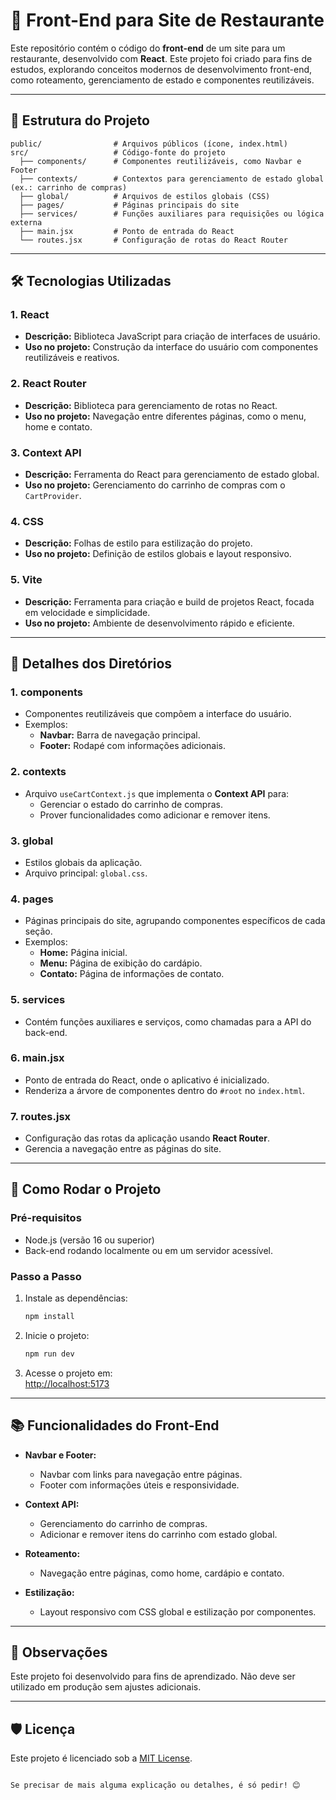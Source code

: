 # 🍴 Front-End para Site de Restaurante

Este repositório contém o código do **front-end** de um site para um restaurante, desenvolvido com **React**. Este projeto foi criado para fins de estudos, explorando conceitos modernos de desenvolvimento front-end, como roteamento, gerenciamento de estado e componentes reutilizáveis.

---

## 📁 Estrutura do Projeto

```plaintext
public/                # Arquivos públicos (ícone, index.html)
src/                   # Código-fonte do projeto
  ├── components/      # Componentes reutilizáveis, como Navbar e Footer
  ├── contexts/        # Contextos para gerenciamento de estado global (ex.: carrinho de compras)
  ├── global/          # Arquivos de estilos globais (CSS)
  ├── pages/           # Páginas principais do site
  ├── services/        # Funções auxiliares para requisições ou lógica externa
  ├── main.jsx         # Ponto de entrada do React
  └── routes.jsx       # Configuração de rotas do React Router
```

---

## 🛠 Tecnologias Utilizadas

### **1. React**
- **Descrição:** Biblioteca JavaScript para criação de interfaces de usuário.
- **Uso no projeto:** Construção da interface do usuário com componentes reutilizáveis e reativos.

### **2. React Router**
- **Descrição:** Biblioteca para gerenciamento de rotas no React.
- **Uso no projeto:** Navegação entre diferentes páginas, como o menu, home e contato.

### **3. Context API**
- **Descrição:** Ferramenta do React para gerenciamento de estado global.
- **Uso no projeto:** Gerenciamento do carrinho de compras com o `CartProvider`.

### **4. CSS**
- **Descrição:** Folhas de estilo para estilização do projeto.
- **Uso no projeto:** Definição de estilos globais e layout responsivo.

### **5. Vite**
- **Descrição:** Ferramenta para criação e build de projetos React, focada em velocidade e simplicidade.
- **Uso no projeto:** Ambiente de desenvolvimento rápido e eficiente.

---

## 📂 Detalhes dos Diretórios

### **1. components**
- Componentes reutilizáveis que compõem a interface do usuário.
- Exemplos:
  - **Navbar:** Barra de navegação principal.
  - **Footer:** Rodapé com informações adicionais.

### **2. contexts**
- Arquivo `useCartContext.js` que implementa o **Context API** para:
  - Gerenciar o estado do carrinho de compras.
  - Prover funcionalidades como adicionar e remover itens.

### **3. global**
- Estilos globais da aplicação.
- Arquivo principal: `global.css`.

### **4. pages**
- Páginas principais do site, agrupando componentes específicos de cada seção.
- Exemplos:
  - **Home:** Página inicial.
  - **Menu:** Página de exibição do cardápio.
  - **Contato:** Página de informações de contato.

### **5. services**
- Contém funções auxiliares e serviços, como chamadas para a API do back-end.

### **6. main.jsx**
- Ponto de entrada do React, onde o aplicativo é inicializado.
- Renderiza a árvore de componentes dentro do `#root` no `index.html`.

### **7. routes.jsx**
- Configuração das rotas da aplicação usando **React Router**.
- Gerencia a navegação entre as páginas do site.

---

## 🚀 Como Rodar o Projeto

### **Pré-requisitos**
- Node.js (versão 16 ou superior)
- Back-end rodando localmente ou em um servidor acessível.

### **Passo a Passo**
1. Instale as dependências:
   ```bash
   npm install
   ```

2. Inicie o projeto:
   ```bash
   npm run dev
   ```

3. Acesse o projeto em:  
   [http://localhost:5173](http://localhost:5173)

---

## 📚 Funcionalidades do Front-End

- **Navbar e Footer:**
  - Navbar com links para navegação entre páginas.
  - Footer com informações úteis e responsividade.

- **Context API:**
  - Gerenciamento do carrinho de compras.
  - Adicionar e remover itens do carrinho com estado global.

- **Roteamento:**
  - Navegação entre páginas, como home, cardápio e contato.

- **Estilização:**
  - Layout responsivo com CSS global e estilização por componentes.

---

## 📝 Observações

Este projeto foi desenvolvido para fins de aprendizado. Não deve ser utilizado em produção sem ajustes adicionais.

---

## 🛡️ Licença

Este projeto é licenciado sob a [MIT License](LICENSE).
```

Se precisar de mais alguma explicação ou detalhes, é só pedir! 😊